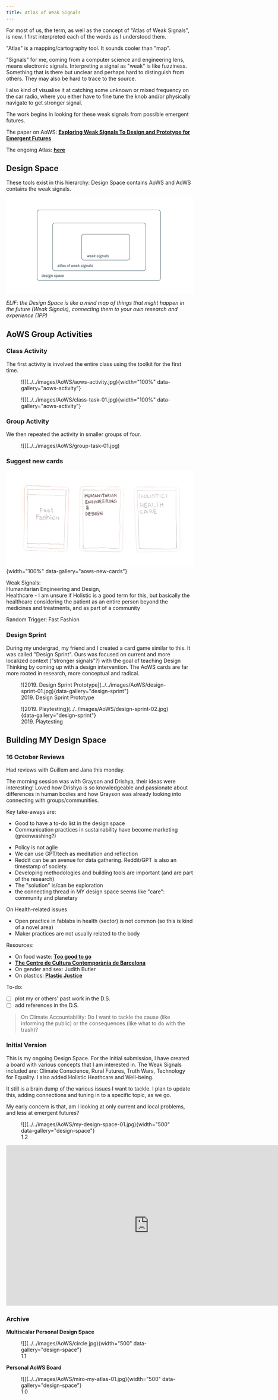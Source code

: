```yaml
---
title: Atlas of Weak Signals
---
```


For most of us, the term, as well as the concept of "Atlas of Weak Signals", is new. I first interpreted each of the words as I understood them.  

"Atlas" is a mapping/cartography tool. It sounds cooler than "map".

"Signals" for me, coming from a computer science and engineering lens, means electronic signals. Interpreting a signal as "weak" is like fuzziness. Something that is there but unclear and perhaps hard to distinguish from others. They may also be hard to trace to the source.

I also kind of visualise it at catching some unknown or mixed frequency on the car radio, where you either have to fine tune the knob and/or physically navigate to get stronger signal.

The work begins in looking for these weak signals from possible emergent futures. 

The paper on AoWS: **[Exploring Weak Signals To Design and Prototype for Emergent Futures](https://raco.cat/index.php/Temes/article/view/373819/467375 "")**

The ongoing Atlas: **[here](https://fablabbcn.org/blog/emergent-ideas/atlas-of-weak-signals "")**



## Design Space
These tools exist in this hierarchy: Design Space contains AoWS and AoWS contains the weak signals.

![](../../images/AoWS/design-space-hierarchy.jpg)


*ELIF: the Design Space is like a mind map of things that might happen in the future (Weak Signals), connecting them to your own research and experience (1PP)*

## AoWS Group Activities
### Class Activity
The first activity is involved the entire class using the toolkit for the first time. 

<figure markdown>
  ![](../../images/AoWS/aows-activity.jpg){width="100%" data-gallery="aows-activity"}
  <figcaption></figcaption>
</figure>
<figure markdown>
  ![](../../images/AoWS/class-task-01.jpg){width="100%" data-gallery="aows-activity"}
  <figcaption></figcaption>
</figure>

### Group Activity
We then repeated the activity in smaller groups of four. 

<figure markdown>
  ![](../../images/AoWS/group-task-01.jpg)
  <figcaption></figcaption>
</figure>

### Suggest new cards

![](../../images/AoWS/proposed-new-cards.jpg){width="100%" data-gallery="aows-new-cards"}

Weak Signals:  
  Humanitarian Engineering and Design,   
  Healthcare - I am unsure if Holistic is a good term for this, but basically the healthcare considering the patient as an entire person beyond the medicines and treatments, and as part of a community

Random Trigger: Fast Fashion

### Design Sprint
During my undergrad, my friend and I created a card game similar to this. It was called "Design Sprint". Ours was focused on current and more localized context ("stronger signals"?) with the goal of teaching Design Thinking by coming up with a design intervention. The AoWS cards are far more rooted in research, more conceptual and radical.  

<figure markdown>
  ![2019. Design Sprint Prototype](../../images/AoWS/design-sprint-01.jpg){data-gallery="design-sprint"}
  <figcaption>2019. Design Sprint Prototype</figcaption>
</figure>
<figure markdown>
  ![2019. Playtesting](../../images/AoWS/design-sprint-02.jpg){data-gallery="design-sprint"}
  <figcaption>2019. Playtesting</figcaption>
</figure>


## Building MY Design Space

### 16 October Reviews
Had reviews with Guillem and Jana this monday. 

The morning session was with Grayson and Drishya, their ideas were interesting! Loved how Drishya is so knowledgeable and passionate about differences in human bodies and how Grayson was already looking into connecting with groups/communities.

Key take-aways are: 

* Good to have a to-do list in the design space  
* Communication practices in sustainability have become marketing (greenwashing?)
- Policy is not agile
- We can use GPT/tech as meditation and reflection
- Reddit can be an avenue for data gathering. Reddit/GPT is also an timestamp of society.
- Developing methodologies and building tools are important (and are part of the research)
- The "solution" is/can be exploration
- the connecting thread in MY design space seems like "care": community and planetary

On Health-related issues

- Open practice in fablabs in health (sector) is not common (so this is kind of a novel area)
- Maker practices are not usually related to the body


Resources:

- On food waste: **[Too good to go](www.toogoodtogo.com)**
- **[The Centre de Cultura Contemporània de Barcelona](https://www.cccb.org/en)**
- On gender and sex: Judith Butler
- On plastics: **[Plastic Justice](https://plasticjustice.eu)**

To-do:

- [ ] plot my or others' past work in the D.S.
- [ ] add references in the D.S.

> On Climate Accountability: Do I want to tackle the cause (like informing the public) or the consequences (like what to do with the trash)?




### Initial Version
This is my ongoing Design Space. For the initial submission, I have created a board with various concepts that I am interested in. The Weak Signals included are: Climate Conscience, Rural Futures, Truth Wars, Technology for Equality. I also added Holistic Heathcare and Well-being. 

It still is a brain dump of the various issues I want to tackle. I plan to update this, adding connections and tuning in to a specific topic, as we go. 

My early concern is that, am I looking at only current and local problems, and less at emergent futures?

<figure markdown>
  ![](../../images/AoWS/my-design-space-01.jpg){width="500" data-gallery="design-space"}
  <figcaption>1.2</figcaption>
</figure>

<iframe width="768" height="432" src="https://miro.com/app/live-embed/uXjVNcPeXLc=/?moveToViewport=386,219,966,533&embedId=833514131418" frameborder="0" scrolling="no" allow="fullscreen; clipboard-read; clipboard-write" allowfullscreen></iframe>

### Archive
**Multiscalar Personal Design Space**
<figure markdown>
  ![](../../images/AoWS/circle.jpg){width="500" data-gallery="design-space"}
  <figcaption>1.1</figcaption>
</figure>


**Personal AoWS Board**
<figure markdown>
  ![](../../images/AoWS/miro-my-atlas-01.jpg){width="500" data-gallery="design-space"}
  <figcaption>1.0</figcaption>
</figure>



